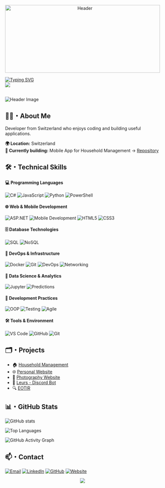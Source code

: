 <p align="center">
  <img src="https://i.pinimg.com/originals/78/08/ef/7808ef4266899433cbdeb4a113f12974.gif" width="100%" height="220px" alt="Header">
</p>

<div align="left">
  <a href="https://git.io/typing-svg">
    <img src="https://readme-typing-svg.demolab.com?font=Poppins&weight=600&size=24&pause=1000&color=ffffff&left=true&vCenter=true&random=false&width=435&lines=Hi%2C+I'm+Milan+Jankovic" alt="Typing SVG" />
  </a>
  <br>
  <img src="https://capsule-render.vercel.app/api?type=rect&color=2f353d&height=1&width=1012"/>
</div>
<br>
  
![Header Image](https://img.shields.io/badge/Developer-Milan%20Jankovic-382d68?style=for-the-badge)


## 👨‍💻・About Me

Developer from Switzerland who enjoys coding and building useful applications.

**🌍 Location:** Switzerland  
**🔨 Currently building:** Mobile App for Household Management → [Repository](https://github.com/bettercallmilan/Lernatelier_2025-2026)  


## 🛠️・Technical Skills

#### 💻 Programming Languages

![C#](https://img.shields.io/badge/C%23-7b2f7d?style=for-the-badge&logo=c-sharp&logoColor=white)
![JavaScript](https://img.shields.io/badge/JavaScript-F7DF1E?style=for-the-badge&logo=javascript&logoColor=black)
![Python](https://img.shields.io/badge/Python-3776AB?style=for-the-badge&logo=python&logoColor=white)
![PowerShell](https://img.shields.io/badge/PowerShell-5391FE?style=for-the-badge&logo=powershell&logoColor=white)

#### 🌐 Web & Mobile Development

![ASP.NET](https://img.shields.io/badge/ASP.NET-512BD4?style=for-the-badge&logo=dotnet&logoColor=white)
![Mobile Development](https://img.shields.io/badge/Mobile_Development-34A853?style=for-the-badge&logo=android&logoColor=white)
![HTML5](https://img.shields.io/badge/HTML5-E34F26?style=for-the-badge&logo=html5&logoColor=white)
![CSS3](https://img.shields.io/badge/CSS3-1572B6?style=for-the-badge&logo=css3&logoColor=white)

#### 🗄️ Database Technologies

![SQL](https://img.shields.io/badge/SQL-336791?style=for-the-badge&logo=postgresql&logoColor=white)
![NoSQL](https://img.shields.io/badge/NoSQL-4DB33D?style=for-the-badge&logo=mongodb&logoColor=white)

#### 🚀 DevOps & Infrastructure

![Docker](https://img.shields.io/badge/Docker-2496ED?style=for-the-badge&logo=docker&logoColor=white)
![Git](https://img.shields.io/badge/Git-F05032?style=for-the-badge&logo=git&logoColor=white)
![DevOps](https://img.shields.io/badge/DevOps_Processes-326CE5?style=for-the-badge&logo=kubernetes&logoColor=white)
![Networking](https://img.shields.io/badge/Networking-FF6B35?style=for-the-badge&logo=cisco&logoColor=white)

#### 🔬 Data Science & Analytics

![Jupyter](https://img.shields.io/badge/Jupyter-F37626?style=for-the-badge&logo=jupyter&logoColor=white)
![Predictions](https://img.shields.io/badge/ML_Predictions-FF6F00?style=for-the-badge&logo=tensorflow&logoColor=white)

#### 🧪 Development Practices

![OOP](https://img.shields.io/badge/OOP-239120?style=for-the-badge&logo=object-oriented-programming&logoColor=white)
![Testing](https://img.shields.io/badge/Application_Testing-25A162?style=for-the-badge&logo=testing&logoColor=white)
![Agile](https://img.shields.io/badge/Agile_Methods-0052CC?style=for-the-badge&logo=agile&logoColor=white)

#### 🛠️ Tools & Environment

![VS Code](https://img.shields.io/badge/VS%20Code-007ACC?style=for-the-badge&logo=visual-studio-code&logoColor=white)
![GitHub](https://img.shields.io/badge/GitHub-181717?style=for-the-badge&logo=github&logoColor=white)
![Git](https://img.shields.io/badge/Git-F05032?style=for-the-badge&logo=git&logoColor=white)


## 🗂️・Projects

<div align="left">

- 🏠 [Household Management](https://github.com/bettercallmilan/Lernatelier_2024-2025)
- 🌐 [Personal Website](https://github.com/bettercallmilan/bettercallmilan.github.io)
- 📸 [Photography Website](https://github.com/bettercallmilan/lens)
- 🤖 [Leurs - Discord Bot](https://github.com/IM23d/leurs)
- 🔍 [EOTIR](https://github.com/bettercallmilan/EOTIR)

</div>


## 📊・GitHub Stats

![GitHub stats](https://github-readme-stats.vercel.app/api?username=bettercallmilan&show_icons=true&theme=github_dark&bg_color=0d1117&title_color=5c569b&text_color=c9d1d9&icon_color=382d68)

![Top Languages](https://github-readme-stats.vercel.app/api/top-langs/?username=bettercallmilan&layout=compact&theme=github_dark&bg_color=0d1117&title_color=5c569b&text_color=c9d1d9)

![GitHub Activity Graph](https://github-readme-activity-graph.vercel.app/graph?username=bettercallmilan&theme=github-compact&bg_color=0d1117&color=5c569b&line=5c569b&point=c9d1d9)


## 📫・Contact

[![Email](https://img.shields.io/badge/Email-382d68?style=for-the-badge&logo=protonmail&logoColor=white)](mailto:jankovic.milan@proton.me)
[![LinkedIn](https://img.shields.io/badge/LinkedIn-0A66C2?style=for-the-badge&logo=linkedin&logoColor=white)](https://linkedin.com/in/milan--jankovic)
[![GitHub](https://img.shields.io/badge/GitHub-181717?style=for-the-badge&logo=github&logoColor=white)](https://github.com/bettercallmilan)
[![Website](https://img.shields.io/badge/Website-382d68?style=for-the-badge&logo=google-chrome&logoColor=white)](https://bettercallmilan.github.io)

<div align="center">
  <img src="https://capsule-render.vercel.app/api?type=waving&color=382d68&height=120&section=footer"/>
</div>